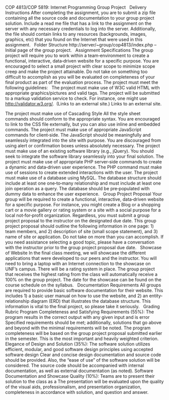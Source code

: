 COP 4813/COP 5819: Internet Programming
Group Project
 
Delivery Instructions
After completing the assignment, you are to submit a zip file containing all the source code and documentation to your group project solution. Include a read me file that has a link to the assignment on the server with any necessary credentials to log into the server. Additionally, the file should contain links to any resources (backgrounds, images, graphics, etc) that you found on the Internet that were used in this assignment.
 
Folder Structure
http://server/~group/cop4813/index.php – Initial page of the group project.
 
Assignment Specifications
The group project will require you to work within a team‐environment to create a functional, interactive, data‐driven website for a specific purpose. You are encouraged to select a small project with clear scope to minimize scope creep and make the project attainable. Do not take on something too difficult to accomplish as you will be evaluated on completeness of your final product as part of the evaluation process. The project must meet the following guidelines:
 
The project must make use of W3C valid HTML with appropriate graphics/pictures and valid tags. The project will be submitted to a markup validation service to check. For instance, one might use http://validator.w3.org/.
 (Links to an external site.)
Links to an external site.
 
The project must make use of Cascading Style All the style sheet commands should conform to the appropriate syntax. You are encouraged to link to the CSS file externally, but you can also use inline and embedded commands.
The project must make use of appropriate JavaScript commands for client‐side. The JavaScript should be meaningfully and seamlessly integrated into the site with purpose. You are discouraged from using alert or confirmation boxes unless absolutely necessary.
The project must make use of an existing software library (e.g., jQuery). You should seek to integrate the software library seamlessly into your final solution.
The project must make use of appropriate PHP server‐side commands to create a dynamic and data‐driven user experience. The PHP command must make use of sessions to create extended interactions with the user.
The project must make use of a database using MySQL. The database structure should include at least one one‐to‐many relationship and must include at least one join operation as a query. The database should be pre‐populated with dummy data to enhance the user experience.
 
Group Project Proposal
Your group will be required to create a functional, interactive, data‐driven website for a specific purpose. For instance, you might create a Blog or a shopping cart or a movie gallery or rating system or a site with a social purpose for a local not‐for‐profit organization. Regardless, you must submit a group project proposal to the instructor on the designated due date. This group project proposal should outline the following information in one page: 1) team members, and 2) description of site (small scope statement), and 3) name of site or application. Do not take on more than you can accomplish. If you need assistance selecting a good topic, please have a conversation with the instructor prior to the group project proposal due date.
 
Showcase of Website
In the final class meeting, we will showcase the different applications that were developed to our peers and the instructor. You will need to bring a laptop with an Internet connection to the showcase on UNF’s campus. There will be a rating system in place. The group project that receives the highest rating from the class will automatically receive a 100% on the group project. The date for the showcase can be found on the course schedule on the syllabus.
 
Documentation Requirements
All groups are required to provide basic software documentation for their website. This includes 1) a basic user manual on how to use the website, and 2) an entity‐relationship diagram (ERD) that illustrates the database structure. This information is vital to the final project, so please take it seriously.
 
Grading Rubric
Program Completeness and Satisfying Requirements (55%): The program results in the correct output with any given input and is error Specified requirements should be met; additionally, solutions that go above and beyond with the minimal requirements will be noted. The program completeness will be based on the group project proposal submitted earlier in the semester. This is the most important and heavily weighted criterion.
Elegance of Design and Solution (35%): The software solution utilizes efficient, modular, and good software design principles using accepted software design Clear and concise design documentation and source code should be provided. Also, the “ease of use” of the software solution will be considered. The source code should be accompanied with internal documentation, as well as external documentation (as noted).
Software Documentation and Showcase Quality (10%): Teams are to present their solution to the class as a The presentation will be evaluated upon the quality of the visual aids, professionalism, and presentation organization, completeness in accordance with solution, and question and answer.
